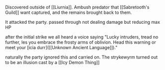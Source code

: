 

Discovered outside of [[Liurnia]].
Ambush predator that [[Sabretooth's Guild]] want captured, and the remains brought back to them.

It attacked the party.
passed through not dealing damage but reducing max HP

after the initial strike we all heard a voice saying
"Lucky intruders, tread no further, les you embrace the frosty arms of oblivion. Head this warning or meet your [icia durr]([[Unknown Ancient Language]])."

naturally the party ignored this and carried on.
The strykewyrm turned out to be an illusion cast by a [[Icy Demon Thing]]

